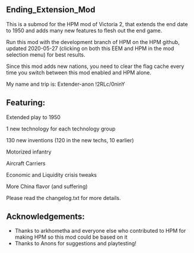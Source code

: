 ## Ending_Extension_Mod
This is a submod for the HPM mod of Victoria 2, that extends the end date to 1950 and adds many new features to flesh out the end game. 

Run this mod with the development branch of HPM on the HPM github, updated 2020-05-27 (clicking on both this EEM and HPM in the mod selection menu) for best results.

Since this mod adds new nations, you need to clear the flag cache every time you switch between this mod enabled and HPM alone.

My name and trip is: Extender-anon !2RLc/0ninY 

## Featuring:

Extended play to 1950

1 new technology for each technology group

130 new inventions (120 in the new techs, 10 earlier)

Motorized infantry

Aircraft Carriers

Economic and Liquidity crisis tweaks

More China flavor (and suffering)

Please read the changelog.txt for more details.

## Acknowledgements:

* Thanks to arkhometha and everyone else who contributed to HPM for making HPM so this mod could be based on it
* Thanks to Anons for suggestions and playtesting!
